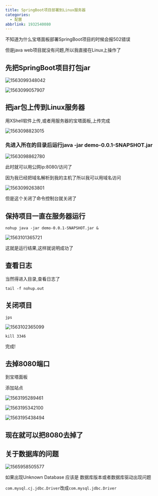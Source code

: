 ```yaml
---
title: SpringBoot项目部署到Linux服务器
categories:
  - 配置
abbrlink: 1932540080
---
```



不知道为什么宝塔面板部署SpringBoot项目的时候会报502错误

但是java web项目就没有问题,所以我直接在Linux上操作了

<!--more-->

## 先把SpringBoot项目打包jar



![1563099348042](SpringBoot项目部署到Linux服务器/1563099348042.png)

![1563099057907](SpringBoot项目部署到Linux服务器/1563099057907.png)

## 把jar包上传到Linux服务器

用XShell软件上传,或者用服务器的宝塔面板,上传完成

![1563098823015](SpringBoot项目部署到Linux服务器/1563098823015.png)

### 先进入所在的目录后运行java -jar demo-0.0.1-SNAPSHOT.jar

![1563098862780](SpringBoot项目部署到Linux服务器/1563098862780.png)

此时就可以用公网ip:8080/访问了

因为我已经把域名解析到我的主机了所以我可以用域名访问

![1563099263801](SpringBoot项目部署到Linux服务器/1563099263801.png)

但是这个关闭了命令控制台就关闭了

## 保持项目一直在服务器运行

```
nohup java -jar demo-0.0.1-SNAPSHOT.jar &
```

![1563101365721](SpringBoot项目部署到Linux服务器/1563101365721.png)

这就是运行结果,这样就说明成功了

## 查看日志

当然得进入目录,查看日志了

```
tail -f nohup.out
```

## 关闭项目

```
jps
```

![1563102365099](SpringBoot项目部署到Linux服务器/1563102365099.png)

```
kill 3346
```

完成!

## 去掉8080端口

到宝塔面板

添加站点

![1563195289461](SpringBoot项目部署到Linux服务器/1563195289461.png)

![1563195342100](SpringBoot项目部署到Linux服务器/1563195342100.png)

![1563195438494](SpringBoot项目部署到Linux服务器/1563195438494.png)

## **现在就可以把8080去掉了**

## 关于数据库的问题

![1565958505577](SpringBoot项目部署到Linux服务器/1565958505577.png)

如果出现Unknown Database 应该是 数据库版本或者数据库驱动出现问题

```com.mysql.cj.jdbc.Driver```改成```com.mysql.jdbc.Driver```

